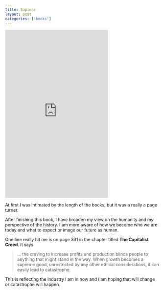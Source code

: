 ```yaml
---
title: Sapiens
layout: post
categories: ['books']
---
```

<iframe type="text/html" width="336" height="550" frameborder="0" allowfullscreen style="max-width:100%" src="https://read.amazon.com/kp/card?asin=B00ICN066A&preview=inline&linkCode=kpe&ref_=cm_sw_r_kb_dp_hecuEbEMNTZXW" ></iframe>

At first I was intimated by the length of the books, but it was a really a page turner. 

After finishing this book, I have broaden my view on the humanity and my perspective of the history. I am more aware of how we become who we are today and what to expect or image our future as human. 

One line really hit me is on page 331 in the chapter titled **The Capitalist Creed**. It says

> ... the craving to increase profits and production blinds people to anything that might stand in the way. When growth becomes a supreme good, unrestricted by any other ethical considerations, it can easily lead to catastrophe.

This is reflecting the industry I am in now and I am hoping that will change or catastrophe will happen. 
